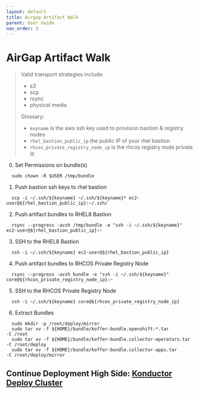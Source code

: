 ```yaml
---
layout: default
title: Airgap Artifact Walk
parent: User Guide
nav_order: 3
---
```


# AirGap Artifact Walk
> Valid transport strategies include:
>  - s3
>  - scp
>  - rsync
>  - physical media
>
> Glossary:
>  - `keyname` is the aws ssh key used to provision bastion & registry nodes
>  - `rhel_bastion_public_ip` the public IP of your rhel bastion
>  - `rhcos_private_registry_node_ip` is the rhcos registry node private ip
>    

  0. Set Permissions on bundle(s)
```
  sudo chown -R $USER /tmp/bundle
```
  1. Push bastion ssh keys to rhel bastion
```
  scp -i ~/.ssh/${keyname} ~/.ssh/${keyname}* ec2-user@${rhel_bastion_public_ip}:~/.ssh/
```
  2. Push artifact bundles to RHEL8 Bastion
```
  rsync --progress -avzh /tmp/bundle -e "ssh -i ~/.ssh/${keyname}" ec2-user@${rhel_bastion_public_ip}:~
```
  3. SSH to the RHEL8 Bastion
```
  ssh -i ~/.ssh/${keyname} ec2-user@${rhel_bastion_public_ip}
```
  4. Push artifact bundles to RHCOS Private Registry Node
```
  rsync --progress -avzh bundle -e "ssh -i ~/.ssh/${keyname}" core@${rhcos_private_registry_node_ip}:~
```
  5. SSH to the RHCOS Private Registry Node
```
  ssh -i ~/.ssh/${keyname} core@${rhcos_private_registry_node_ip}
```
  6. Extract Bundles
```
  sudo mkdir -p /root/deploy/mirror
  sudo tar xv -f ${HOME}/bundle/koffer-bundle.openshift-*.tar         -C /root
  sudo tar xv -f ${HOME}/bundle/koffer-bundle.collector-operators.tar -C /root/deploy
  sudo tar xv -f ${HOME}/bundle/koffer-bundle.collector-apps.tar      -C /root/deploy/mirror
```
## Continue Deployment High Side: [Konductor Deploy Cluster]    
[Quay.io Image Pull Secret]:https://cloud.redhat.com/openshift/install/metal/user-provisioned
[Konductor Deploy Cluster]:https://codectl.io/docs/user-guide/deploy
